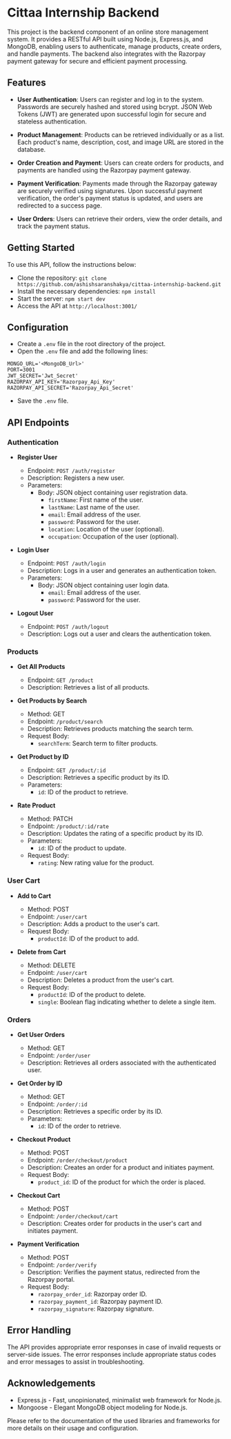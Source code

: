 # Cittaa Internship Backend

This project is the backend component of an online store management system. It provides a RESTful API built using Node.js, Express.js, and MongoDB, enabling users to authenticate, manage products, create orders, and handle payments. The backend also integrates with the Razorpay payment gateway for secure and efficient payment processing.

## Features

- **User Authentication**: Users can register and log in to the system. Passwords are securely hashed and stored using bcrypt. JSON Web Tokens (JWT) are generated upon successful login for secure and stateless authentication.

- **Product Management**: Products can be retrieved individually or as a list. Each product's name, description, cost, and image URL are stored in the database.

- **Order Creation and Payment**: Users can create orders for products, and payments are handled using the Razorpay payment gateway.

- **Payment Verification**: Payments made through the Razorpay gateway are securely verified using signatures. Upon successful payment verification, the order's payment status is updated, and users are redirected to a success page.

- **User Orders**: Users can retrieve their orders, view the order details, and track the payment status.


## Getting Started
To use this API, follow the instructions below:

- Clone the repository: `git clone https://github.com/ashishsaranshakya/cittaa-internship-backend.git`
- Install the necessary dependencies: `npm install`
- Start the server: `npm start dev`
- Access the API at `http://localhost:3001/`

## Configuration

- Create a `.env` file in the root directory of the project.
- Open the `.env` file and add the following lines:
```
MONGO_URL='<MongoDB_Url>'
PORT=3001
JWT_SECRET='Jwt_Secret'
RAZORPAY_API_KEY='Razorpay_Api_Key'
RAZORPAY_API_SECRET='Razorpay_Api_Secret'
```
- Save the `.env` file.

## API Endpoints

### Authentication

- **Register User**
  - Endpoint: `POST /auth/register`
  - Description: Registers a new user.
  - Parameters:
    - Body: JSON object containing user registration data.
      - `firstName`: First name of the user.
      - `lastName`: Last name of the user.
      - `email`: Email address of the user.
      - `password`: Password for the user.
      - `location`: Location of the user (optional).
      - `occupation`: Occupation of the user (optional).

- **Login User**
  - Endpoint: `POST /auth/login`
  - Description: Logs in a user and generates an authentication token.
  - Parameters:
    - Body: JSON object containing user login data.
      - `email`: Email address of the user.
      - `password`: Password for the user.

- **Logout User**
  - Endpoint: `POST /auth/logout`
  - Description: Logs out a user and clears the authentication token.

### Products

- **Get All Products**
  - Endpoint: `GET /product`
  - Description: Retrieves a list of all products.

- **Get Products by Search**
  - Method: GET
  - Endpoint: `/product/search`
  - Description: Retrieves products matching the search term.
  - Request Body:
    - `searchTerm`: Search term to filter products.

- **Get Product by ID**
  - Endpoint: `GET /product/:id`
  - Description: Retrieves a specific product by its ID.
  - Parameters:
    - `id`: ID of the product to retrieve.

- **Rate Product**
  - Method: PATCH
  - Endpoint: `/product/:id/rate`
  - Description: Updates the rating of a specific product by its ID.
  - Parameters:
    - `id`: ID of the product to update.
  - Request Body:
    - `rating`: New rating value for the product.

### User Cart

- **Add to Cart**
  - Method: POST
  - Endpoint: `/user/cart`
  - Description: Adds a product to the user's cart.
  - Request Body:
    - `productId`: ID of the product to add.

- **Delete from Cart**
  - Method: DELETE
  - Endpoint: `/user/cart`
  - Description: Deletes a product from the user's cart.
  - Request Body:
    - `productId`: ID of the product to delete.
    - `single`: Boolean flag indicating whether to delete a single item.

### Orders

- **Get User Orders**
  - Method: GET
  - Endpoint: `/order/user`
  - Description: Retrieves all orders associated with the authenticated user.

- **Get Order by ID**
  - Method: GET
  - Endpoint: `/order/:id`
  - Description: Retrieves a specific order by its ID.
  - Parameters:
    - `id`: ID of the order to retrieve.

- **Checkout Product**
  - Method: POST
  - Endpoint: `/order/checkout/product`
  - Description: Creates an order for a product and initiates payment.
  - Request Body:
    - `product_id`: ID of the product for which the order is placed.

- **Checkout Cart**
  - Method: POST
  - Endpoint: `/order/checkout/cart`
  - Description: Creates order for products in the user's cart and initiates payment.

- **Payment Verification**
  - Method: POST
  - Endpoint: `/order/verify`
  - Description: Verifies the payment status, redirected from the Razorpay portal.
  - Request Body:
    - `razorpay_order_id`: Razorpay order ID.
    - `razorpay_payment_id`: Razorpay payment ID.
    - `razorpay_signature`: Razorpay signature.

## Error Handling
The API provides appropriate error responses in case of invalid requests or server-side issues. The error responses include appropriate status codes and error messages to assist in troubleshooting.

## Acknowledgements
- Express.js - Fast, unopinionated, minimalist web framework for Node.js.
- Mongoose - Elegant MongoDB object modeling for Node.js.

Please refer to the documentation of the used libraries and frameworks for more details on their usage and configuration.
